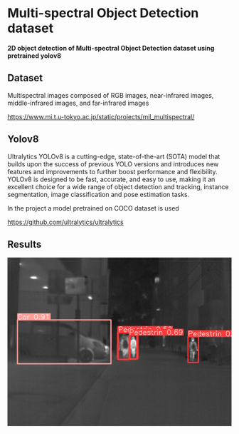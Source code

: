 # Multi-spectral Object Detection dataset

**2D object detection of Multi-spectral Object Detection dataset using pretrained yolov8**

## Dataset

Multispectral images composed of RGB images, near-infrared images, middle-infrared images, and far-infrared images

https://www.mi.t.u-tokyo.ac.jp/static/projects/mil_multispectral/

## Yolov8

Ultralytics YOLOv8 is a cutting-edge, state-of-the-art (SOTA) model that builds upon the success of previous YOLO versions and introduces new features and improvements to further boost performance and flexibility. YOLOv8 is designed to be fast, accurate, and easy to use, making it an excellent choice for a wide range of object detection and tracking, instance segmentation, image classification and pose estimation tasks.

In the project a model pretrained on COCO dataset is used

https://github.com/ultralytics/ultralytics

## Results

![architecture](./000000.png)
